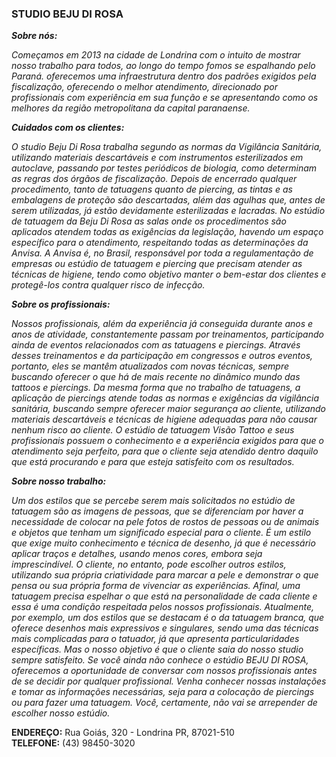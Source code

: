 <h3>STUDIO BEJU DI ROSA</h3>

 <em><strong> Sobre nós:</strong></em>
 <p><i> Começamos em 2013 na cidade de Londrina com o intuito de mostrar nosso trabalho para todos, ao longo do tempo
 fomos se espalhando pelo Paraná. oferecemos uma infraestrutura dentro dos padrões exigidos pela
  fiscalização, oferecendo o melhor atendimento, direcionado
  por profissionais com experiência em sua função e se apresentando como os melhores da região metropolitana da capital paranaense. </i></p>


 <em><strong>Cuidados com os clientes:</strong></em>
   <p> <i>O studio Beju Di Rosa trabalha segundo as normas da Vigilância Sanitária, utilizando materiais descartáveis e com instrumentos esterilizados em autoclave,
    passando por testes periódicos de biologia, como determinam as regras dos órgãos de fiscalização.
   Depois de encerrado qualquer procedimento, tanto de tatuagens quanto de piercing, 
as tintas e as embalagens de proteção são descartadas, além das agulhas que, antes de serem utilizadas, já estão devidamente esterilizadas e lacradas.
   No estúdio de tatuagem da Beju Di Rosa as salas onde os procedimentos são aplicados atendem todas as exigências da legislação, 
havendo um espaço específico para o atendimento, respeitando todas as determinações da Anvisa.
   A Anvisa é, no Brasil, responsável por toda a regulamentação de empresas ou estúdio de tatuagem e piercing que
 precisam atender as técnicas de higiene, tendo como objetivo manter o bem-estar dos clientes e protegê-los contra qualquer risco de infecção.</i></p>

 <em><strong>Sobre os profissionais:</strong></em>
  <p><i> Nossos profissionais, além da experiência já conseguida durante anos e anos de atividade, constantemente passam por treinamentos, 
 participando ainda de eventos relacionados com as tatuagens e piercings. Através desses treinamentos e da participação em congressos e outros eventos, portanto, 
 eles se mantêm atualizados com novas técnicas, sempre buscando oferecer o que há de mais recente no dinâmico mundo das tattoos e piercings.
   Da mesma forma que no trabalho de tatuagens, a aplicação de piercings atende todas as normas e exigências da vigilância sanitária, 
 buscando sempre oferecer maior segurança ao cliente, utilizando materiais descartáveis e técnicas de higiene adequadas para não causar nenhum risco ao cliente. 
   O estúdio de tatuagem Visão Tattoo e seus profissionais possuem o conhecimento e a experiência exigidos para que o
  atendimento seja perfeito, para que o cliente seja atendido dentro daquilo que está procurando e para que esteja satisfeito com os resultados.</i></p>

 <em><strong> Sobre nosso trabalho:</strong></em>
   <p><i>Um dos estilos que se percebe serem mais solicitados no estúdio de tatuagem são as imagens de pessoas, que se diferenciam por haver a necessidade de colocar
 na pele fotos de rostos de pessoas ou de animais e objetos que tenham um significado especial para o cliente.
   É um estilo que exige muito conhecimento e técnica de desenho, já que é necessário aplicar traços e detalhes, usando menos cores, embora seja imprescindível.
    O cliente, no entanto, pode escolher outros estilos, utilizando sua própria criatividade para marcar a pele e demonstrar o que pensa ou sua própria forma de vivenciar as experiências. Afinal, uma tatuagem precisa espelhar o que está na personalidade de cada cliente e essa é uma condição respeitada pelos nossos profissionais.
  Atualmente, por exemplo, um dos estilos que se destacam é o da tatuagem branca, que oferece desenhos mais expressivos e singulares, sendo uma das técnicas
 mais complicadas para o tatuador, já que apresenta particularidades específicas. Mas o nosso objetivo é que o cliente saia do nosso studio sempre satisfeito.
 Se você ainda não conhece o estúdio BEJU DI ROSA, oferecemos a oportunidade de conversar com nossos profissionais antes de se decidir por qualquer profissional. 
 Venha conhecer nossas instalações e tomar as informações necessárias, 
 seja para a colocação de piercings ou para fazer uma tatuagem. Você, certamente, não vai se arrepender de escolher nosso estúdio.</i></p>

 <strong>ENDEREÇO:</strong> Rua Goiás, 320 - Londrina PR, 87021-510
 <br><strong>TELEFONE:</strong> (43) 98450-3020
